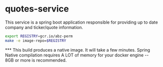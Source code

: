 # quotes-service
This service is a spring boot application responsible for providing up to date company and ticker/quote information. 

```bash
export REGISTRY=gcr.io/abz-perm 
make -e image-repo=$REGISTRY 
```

*** This build produces a native image. It will take a few minutes.  Spring Native compilation requires A LOT of memory for your docker engine -- 8GB or more is recommended.


